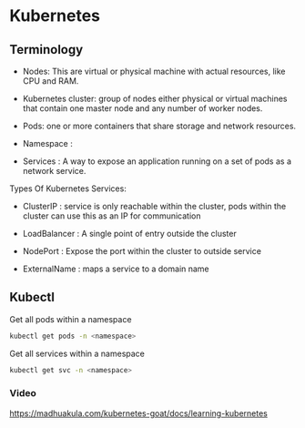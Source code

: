 # Kubernetes

## Terminology

- Nodes: This are virtual or physical machine with actual resources, like CPU and RAM.

- Kubernetes cluster: group of nodes either physical or virtual machines that contain one master node and any number of worker nodes.

- Pods:  one or more containers that share storage and network resources.

- Namespace : 

- Services : A way to expose an application running on a set of pods as a network service.

  


Types Of Kubernetes Services:
- ClusterIP : service is only reachable within the cluster, pods within the cluster can use this as an IP for communication
  
- LoadBalancer : A single point of entry outside the cluster

- NodePort : Expose the port within the cluster to outside service

- ExternalName : maps a service to a domain name

## Kubectl 

Get all pods within a  namespace

```bash
kubectl get pods -n <namespace>
```

Get all services within a  namespace

```bash
kubectl get svc -n <namespace>
```


### Video

https://madhuakula.com/kubernetes-goat/docs/learning-kubernetes
